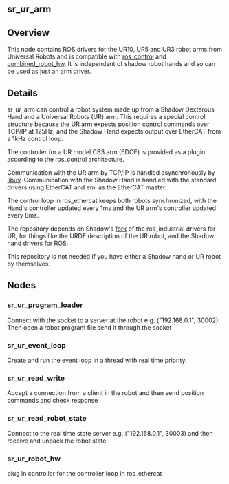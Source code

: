 sr_ur_arm
---------

## Overview


This node contains ROS drivers for the UR10, UR5 and UR3 robot arms from Universal Robots and is compatible with [ros_control](http://wiki.ros.org/ros_control) and [combined_robot_hw](http://wiki.ros.org/combined_robot_hw). It is independent of shadow robot hands and so can be used as just an arm driver.

## Details


sr_ur_arm  can control a robot system made up from a Shadow Dexterous Hand and a Universal Robots (UR) arm. This requires a special control structure because the UR arm expects position control commands over TCP/IP at 125Hz, and the Shadow Hand expects output over EtherCAT from a 1kHz control loop.

The controller for a UR model CB3 arm (6DOF) is provided as a plugin according to the ros_control architecture.

Communication with the UR arm by TCP/IP is handled asynchronously by [libuv](https://github.com/libuv/libuv). Communication with the Shadow Hand is handled with the standard drivers using EtherCAT and eml as the EtherCAT master.

The control loop in ros_ethercat keeps both robots synchronized,  with the Hand's controller updated every 1ms and the UR arm's controller updated every 8ms.

The repository depends on Shadow's [fork](https://github.com/shadow-robot/universal_robot.git) of the ros_industrial drivers for UR, for things like the URDF description of the UR robot, and the Shadow hand drivers for ROS.

This repository is not needed if you have either a Shadow hand or UR robot by themselves.

## Nodes
### sr_ur_program_loader

Connect with the socket to a server at the robot e.g. ("192.168.0.1", 30002). Then
open a robot program file send it through the socket

### sr_ur_event_loop
Create and run the event loop in a thread with real time priority.

### sr_ur_read_write
Accept a connection from a client in the robot and then send position commands and check response

### sr_ur_read_robot_state
Connect to the real time state server e.g. ("192.168.0.1", 30003) and then receive and unpack the robot state  

### sr_ur_robot_hw
plug in controller for the controller loop in ros_ethercat
